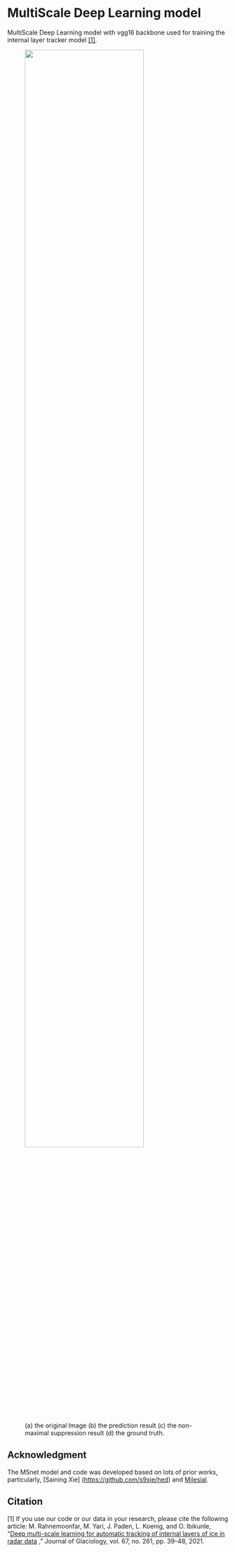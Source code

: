 # MultiScale Deep Learning model
MultiScale Deep Learning model with vgg16 backbone used for training the internal layer tracker model [[1]](#1).

<figure>
    <img src="http://yari.is.umbc.edu/images/fig4.png" width=80%>
    <figcaption>  (a) the original Image (b) the prediction result (c) the non-maximal suppression
result (d) the ground truth. </figcaption>
</figure>


## Acknowledgment 
The MSnet model and code was developed based on lots of prior works, particularly, [Saining Xie] (https://github.com/s9xie/hed) and [Milesial](https://github.com/milesial/Pytorch-UNet).

## Citation 
<a id="1">[1]</a> 
If you use our code or our data in your research, please cite the following article:
M. Rahnemoonfar, M. Yari, J. Paden, L. Koenig, and O. Ibikunle, “[Deep multi-scale learning for automatic tracking of internal layers of ice in radar data](https://doi.org/10.1017/jog.2020.80) ,” Journal of Glaciology, vol. 67, no. 261, pp. 39–48, 2021.